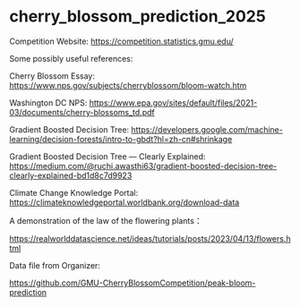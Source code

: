 # cherry_blossom_prediction_2025

Competition Website: https://competition.statistics.gmu.edu/

Some possibly useful references: 

Cherry Blossom Essay:
https://www.nps.gov/subjects/cherryblossom/bloom-watch.htm

Washington DC NPS:
https://www.epa.gov/sites/default/files/2021-03/documents/cherry-blossoms_td.pdf

Gradient Boosted Decision Tree:
https://developers.google.com/machine-learning/decision-forests/intro-to-gbdt?hl=zh-cn#shrinkage

Gradient Boosted Decision Tree — Clearly Explained:
https://medium.com/@ruchi.awasthi63/gradient-boosted-decision-tree-clearly-explained-bd1d8c7d9923

Climate Change Knowledge Portal:
https://climateknowledgeportal.worldbank.org/download-data

A demonstration of the law of the flowering plants：

https://realworlddatascience.net/ideas/tutorials/posts/2023/04/13/flowers.html

Data file from Organizer:

https://github.com/GMU-CherryBlossomCompetition/peak-bloom-prediction
